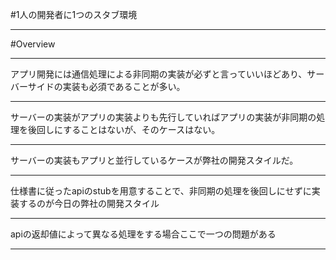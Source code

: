 #1人の開発者に1つのスタブ環境

---
#Overview

---
アプリ開発には通信処理による非同期の実装が必ずと言っていいほどあり、サーバーサイドの実装も必須であることが多い。

---
サーバーの実装がアプリの実装よりも先行していればアプリの実装が非同期の処理を後回しにすることはないが、そのケースはない。

---
サーバーの実装もアプリと並行しているケースが弊社の開発スタイルだ。

---
仕様書に従ったapiのstubを用意することで、非同期の処理を後回しにせずに実装するのが今日の弊社の開発スタイル

---
apiの返却値によって異なる処理をする場合ここで一つの問題がある

---
